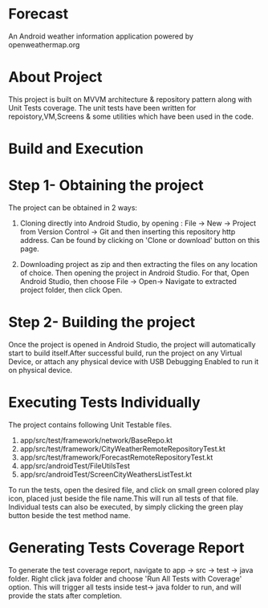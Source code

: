 # Forecast
  An Android weather information application powered by openweathermap.org  
  
# About Project
  This project is built on MVVM architecture & repository pattern along with Unit Tests coverage.
  The unit tests have been written for repoistory,VM,Screens & some utilities which have been used in the code.
  
# Build and Execution

# Step 1- Obtaining the project

The project can be obtained in 2 ways:
1) Cloning directly into Android Studio, by opening :
File -> New -> Project from Version Control -> Git and then inserting this repository http address. Can be found by clicking on 'Clone or download' button on this page.

2) Downloading project as zip and then extracting the files on any location of choice. Then opening the project in Android Studio. For that, Open Android Studio, then choose File -> Open-> Navigate to extracted project folder, then click Open.

# Step 2- Building the project
Once the project is opened in Android Studio, the project will automatically start to build itself.After successful build, run the project on any Virtual Device, or attach any physical device with USB Debugging Enabled to run it on physical device.
  
# Executing Tests Individually
The project contains following Unit Testable files.

1) app/src/test/framework/network/BaseRepo.kt
2) app/src/test/framework/CityWeatherRemoteRepositoryTest.kt
3) app/src/test/framework/ForecastRemoteRepositoryTest.kt
4) app/src/androidTest/FileUtilsTest
5) app/src/androidTest/ScreenCityWeathersListTest.kt

To run the tests, open the desired file, and click on small green colored play icon, placed just beside the file name.This will run all tests of that file. Individual tests can also be executed, by simply clicking the green play button beside the test method name.  

# Generating Tests Coverage Report
To generate the test coverage report, navigate to app -> src -> test -> java folder. Right click java folder and choose 'Run All Tests with Coverage' option. This will trigger all tests inside test-> java folder to run, and will provide the stats after completion.
